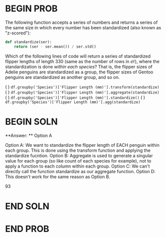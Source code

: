 # BEGIN PROB

The following function accepts a series of numbers and returns a series of the same size in which every number has been standardized (also known as "z-scored"):

```py
def standardize(ser):
    return (ser - ser.mean()) / ser.std()
```

Which of the following lines of code will return a series of standardized flipper lengths of length 330 (same as the number of rows in `df`), where the standardization is done *within each species*? That is, the flipper sizes of Adelie penguins are standardized as a group, the flipper sizes of Gentoo penguins are standardized as another group, and so on.

( ) `df.groupby('Species')['Flipper Length (mm)'].transform(standardize)`
( ) `df.groupby('Species')['Flipper Length (mm)'].aggregate(standardize)`
( ) `df.groupby('Species')['Flipper Length (mm)'].standardize()`
( ) `df.groupby('Species')['Flipper Length (mm)'].agg(standardize)`

# BEGIN SOLN
**Answer: ** Option A

Option A: We want to standardize the flipper length of EACH penguin within each group. This is done using the transform function and applying the standardize fucntion.
Option B: Aggregate is used to generate a singular value for each group (so like count of each species for example), not to apply a function to each column within each group.
Option C: We can't directly call the function standardize as our aggregate function.
Option D: This doesn't work for the same reason as Option B.

<average>93</average>

# END SOLN

# END PROB